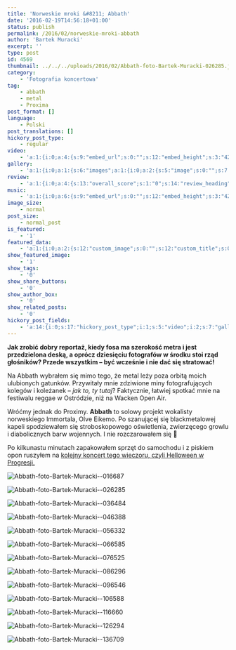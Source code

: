 ```yaml
---
title: 'Norweskie mroki &#8211; Abbath'
date: '2016-02-19T14:56:18+01:00'
status: publish
permalink: /2016/02/norweskie-mroki-abbath
author: 'Bartek Muracki'
excerpt: ''
type: post
id: 4569
thumbnail: ../../../uploads/2016/02/Abbath-foto-Bartek-Muracki-026285.jpg
category:
    - 'Fotografia koncertowa'
tag:
    - abbath
    - metal
    - Proxima
post_format: []
language:
    - Polski
post_translations: []
hickory_post_type:
    - regular
video:
    - 'a:1:{i:0;a:4:{s:9:"embed_url";s:0:"";s:12:"embed_height";s:3:"420";s:15:"self_hosted_url";s:0:"";s:18:"self_hosted_height";s:3:"420";}}'
gallery:
    - 'a:1:{i:0;a:1:{s:6:"images";a:1:{i:0;a:2:{s:5:"image";s:0:"";s:7:"caption";s:0:"";}}}}'
review:
    - 'a:1:{i:0;a:4:{s:13:"overall_score";s:1:"0";s:14:"review_heading";s:0:"";s:12:"summary_text";s:0:"";s:8:"criteria";a:1:{i:0;a:2:{s:4:"name";s:0:"";s:5:"score";s:1:"0";}}}}'
music:
    - 'a:1:{i:0;a:6:{s:9:"embed_url";s:0:"";s:12:"embed_height";s:3:"420";s:16:"soundcloud_embed";s:0:"";s:33:"soundcloud_include_featured_image";s:1:"0";s:13:"spotify_embed";s:0:"";s:30:"spotify_include_featured_image";s:1:"0";}}'
image_size:
    - normal
post_size:
    - normal_post
is_featured:
    - '1'
featured_data:
    - 'a:1:{i:0;a:2:{s:12:"custom_image";s:0:"";s:12:"custom_title";s:0:"";}}'
show_featured_image:
    - '1'
show_tags:
    - '0'
show_share_buttons:
    - '0'
show_author_box:
    - '0'
show_related_posts:
    - '0'
hickory_post_fields:
    - 'a:14:{i:0;s:17:"hickory_post_type";i:1;s:5:"video";i:2;s:7:"gallery";i:3;s:6:"review";i:4;s:5:"music";i:5;s:10:"image_size";i:6;s:9:"post_size";i:7;s:11:"is_featured";i:8;s:13:"featured_data";i:9;s:19:"show_featured_image";i:10;s:9:"show_tags";i:11;s:18:"show_share_buttons";i:12;s:15:"show_author_box";i:13;s:18:"show_related_posts";}'
---
```

**Jak zrobić dobry reportaż, kiedy fosa ma szerokość metra i jest przedzielona deską, a oprócz dziesięciu fotografów w środku stoi rząd głośników? Przede wszystkim – być wcześnie i nie dać się stratować!**

Na Abbath wybrałem się mimo tego, że metal leży poza orbitą moich ulubionych gatunków. Przywitały mnie zdziwione miny fotografujących kolegów i koleżanek – *jak to, ty tutaj*? Faktycznie, łatwiej spotkać mnie na festiwalu reggae w Ostródzie, niż na Wacken Open Air.

Wróćmy jednak do Proximy. **Abbath** to solowy projekt wokalisty norweskiego Immortala, Olve Eikemo. Po szanującej się blackmetalowej kapeli spodziewałem się stroboskopowego oświetlenia, zwierzęcego growlu i diabolicznych barw wojennych. I nie rozczarowałem się 🙂

Po kilkunastu minutach zapakowałem sprzęt do samochodu i z piskiem opon ruszyłem na [kolejny koncert tego wieczoru, czyli Helloween w Progresji.](http://music.bartekmuracki.com/2016/02/helloween-pieklo-tylko-troche/)

![Abbath-foto-Bartek-Muracki--016687](http://music.bartekmuracki.com/wp-content/uploads/2016/02/Abbath-foto-Bartek-Muracki-016687.jpg)

![Abbath-foto-Bartek-Muracki--026285](http://music.bartekmuracki.com/wp-content/uploads/2016/02/Abbath-foto-Bartek-Muracki-026285.jpg)

![Abbath-foto-Bartek-Muracki--036484](http://music.bartekmuracki.com/wp-content/uploads/2016/02/Abbath-foto-Bartek-Muracki-036484-684x1024.jpg)

![Abbath-foto-Bartek-Muracki--046388](http://music.bartekmuracki.com/wp-content/uploads/2016/02/Abbath-foto-Bartek-Muracki-046388.jpg)

![Abbath-foto-Bartek-Muracki--056332](http://music.bartekmuracki.com/wp-content/uploads/2016/02/Abbath-foto-Bartek-Muracki-056332-684x1024.jpg)

![Abbath-foto-Bartek-Muracki--066585](http://music.bartekmuracki.com/wp-content/uploads/2016/02/Abbath-foto-Bartek-Muracki-066585.jpg)

![Abbath-foto-Bartek-Muracki--076525](http://music.bartekmuracki.com/wp-content/uploads/2016/02/Abbath-foto-Bartek-Muracki-076525.jpg)

![Abbath-foto-Bartek-Muracki--086296](http://music.bartekmuracki.com/wp-content/uploads/2016/02/Abbath-foto-Bartek-Muracki-086296.jpg)

![Abbath-foto-Bartek-Muracki--096546](http://music.bartekmuracki.com/wp-content/uploads/2016/02/Abbath-foto-Bartek-Muracki-096546.jpg)

![Abbath-foto-Bartek-Muracki--106588](http://music.bartekmuracki.com/wp-content/uploads/2016/02/Abbath-foto-Bartek-Muracki-106588.jpg)

![Abbath-foto-Bartek-Muracki--116660](http://music.bartekmuracki.com/wp-content/uploads/2016/02/Abbath-foto-Bartek-Muracki-116660.jpg)

![Abbath-foto-Bartek-Muracki--126294](http://music.bartekmuracki.com/wp-content/uploads/2016/02/Abbath-foto-Bartek-Muracki-126294.jpg)

![Abbath-foto-Bartek-Muracki--136709](http://music.bartekmuracki.com/wp-content/uploads/2016/02/Abbath-foto-Bartek-Muracki-136709.jpg)